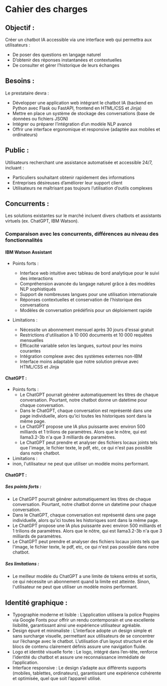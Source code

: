 # Cahier des charges

## Objectif :

Créer un chatbot IA accessible via une interface web qui permettra aux utilisateurs :

- De poser des questions en langage naturel
- D’obtenir des réponses instantanées et contextuelles
- De consulter et gérer l’historique de leurs échanges

## Besoins :

Le prestataire devra :

- Développer une application web intégrant le chatbot IA (backend en Python avec Flask ou FastAPI, frontend en HTML/CSS et Jinja)
- Mettre en place un système de stockage des conversations (base de données ou fichiers JSON)
- Intégrer ou préparer l’intégration d’un modèle NLP avancé
- Offrir une interface ergonomique et responsive (adaptée aux mobiles et ordinateurs)

## Public :

Utilisateurs recherchant une assistance automatisée et accessible 24/7, incluant :

- Particuliers souhaitant obtenir rapidement des informations
- Entreprises désireuses d’améliorer leur support client
- Utilisateurs ne maîtrisant pas toujours l’utilisation d’outils complexes

## Concurrents :

Les solutions existantes sur le marché incluent divers chatbots et assistants virtuels (ex. ChatGPT, IBM Watson).

### Comparaison avec les concurrents, différences au niveau des fonctionnalités

#### IBM Watson Assistant

- Points forts :

  - Interface web intuitive avec tableau de bord analytique pour le suivi des interactions
  - Compréhension avancée du langage naturel grâce à des modèles NLP sophistiqués
  - Support de nombreuses langues pour une utilisation internationale
  - Réponses contextuelles et conservation de l'historique des conversations
  - Modèles de conversation prédéfinis pour un déploiement rapide

- Limitations :
  - Nécessite un abonnement mensuel après 30 jours d'essai gratuit
  - Restrictions d'utilisation à 10 000 documents et 10 000 requêtes mensuelles
  - Efficacité variable selon les langues, surtout pour les moins courantes
  - Intégration complexe avec des systèmes externes non-IBM
  - Interface moins adaptable que notre solution prévue avec HTML/CSS et Jinja
#### ChatGPT :
- Points forts :
  - Le ChatGPT pourrait générer automatiquement les titres de chaque conversation. Pourtant, notre chatbot donne un datetime pour chaque conversation.
  - Dans le ChatGPT, chaque conversation est représenté dans une page individuelle, alors qu'ici toutes les historiques sont dans la même page.
  - Le ChatGPT propose une IA plus puissante avec environ 500 milliards et 1 trilions de paramètres. Alors que le nôtre, qui est llama3.2-3b n'a que 3 milliards de paramètres.
  - Le ChatGPT peut prendre et analyser des fichiers locaux joints tels que l'image, le fichier texte, le pdf, etc, ce qui n'est pas possible dans notre chatbot.
- Limitations : 
-   inon, l'utilisateur ne peut que utiliser un modèle moins performant.

#### ChatGPT :
##### Ses points forts :
- Le ChatGPT pourrait générer automatiquement les titres de chaque conversation. Pourtant, notre chatbot donne un datetime pour chaque conversation.
- Dans le ChatGPT, chaque conversation est représenté dans une page individuelle, alors qu'ici toutes les historiques sont dans la même page.
- Le ChatGPT propose une IA plus puissante avec environ 500 milliards et 1 trilions de paramètres. Alors que le nôtre, qui est llama3.2-3b n'a que 3 milliards de paramètres.
- Le ChatGPT peut prendre et analyser des fichiers locaux joints tels que l'image, le fichier texte, le pdf, etc, ce qui n'est pas possible dans notre chatbot.
##### Ses limitations : 
- Le meilleur modèle du ChatGPT a une limite de tokens entrés et sortis, ce qui nécessite un abonnement quand la limite est atteinte. Sinon, l'utilisateur ne peut que utiliser un modèle moins performant.

## Identité graphique :

- Typographie moderne et lisible :
  L’application utilisera la police Poppins via Google Fonts pour offrir un rendu contemporain et une excellente lisibilité, garantissant ainsi une expérience utilisateur agréable.
- Design épuré et minimaliste :
  L’interface adopte un design simple et sans surcharge visuelle, permettant aux utilisateurs de se concentrer sur l’échange avec le chatbot. L’utilisation d’un layout structuré et de blocs de contenu clairement définis assure une navigation fluide.
- Logo et identité visuelle forte :
  Le logo, intégré dans l’en-tête, renforce l’identité du chatbot et assure une reconnaissance immédiate de l’application.
- Interface responsive :
  Le design s’adapte aux différents supports (mobiles, tablettes, ordinateurs), garantissant une expérience cohérente et optimisée, quel que soit l’appareil utilisé.
